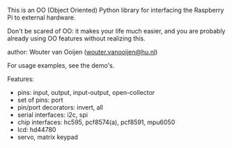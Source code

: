 This is an OO (Object Oriented) Python library 
for interfacing the Raspberry Pi to external hardware.

Don't be scared of OO: it makes your life much easier,
and you are probably already using OO features without realizing this.

author: Wouter van Ooijen (wouter.vanooijen@hu.nl)

For usage examples, see the demo's.

Features:
   - pins: input, output, input-output, open-collector
   - set of pins: port
   - pin/port decorators: invert, all
   - serial interfaces: i2c, spi
   - chip interfaces: hc595, pcf8574(a), pcf8591, mpu6050
   - lcd: hd44780
   - servo, matrix keypad